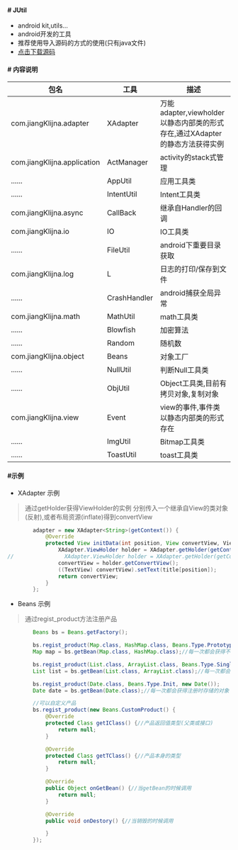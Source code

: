 
#### # JUtil

- android kit,utils...
- android开发的工具
- 推荐使用导入源码的方式的使用(只有java文件)
- [点击下载源码](https://raw.githubusercontent.com/JiangKlijna/JUtil/master/library.tar.gz)

#### # 内容说明

包名|工具|描述
----|----|----
com.jiangKlijna.adapter|XAdapter|万能adapter,viewholder以静态内部类的形式存在,通过XAdapter的静态方法获得实例
com.jiangKlijna.application|ActManager|activity的stack式管理
......|AppUtil|应用工具类
......|IntentUtil|Intent工具类
com.jiangKlijna.async|CallBack|继承自Handler的回调
com.jiangKlijna.io|IO|IO工具类
......|FileUtil|android下重要目录获取
com.jiangKlijna.log|L|日志的打印/保存到文件
......|CrashHandler|android捕获全局异常
com.jiangKlijna.math|MathUtil|math工具类
......|Blowfish|加密算法
......|Random|随机数
com.jiangKlijna.object|Beans|对象工厂
......|NullUtil|判断Null工具类
......|ObjUtil|Object工具类,目前有拷贝对象,复制对象
com.jiangKlijna.view|Event|view的事件,事件类以静态内部类的形式存在
......|ImgUtil|Bitmap工具类
......|ToastUtil|toast工具类

#### #示例
 - XAdapter 示例
> 通过getHolder获得ViewHolder的实例
分别传入一个继承自View的类对象(反射),或者布局资源(inflate)得到convertView
```java
        adapter = new XAdapter<String>(getContext()) {
            @Override
            protected View initData(int position, View convertView, ViewGroup parent) {
                XAdapter.ViewHolder holder = XAdapter.getHolder(getContext(), convertView, TextView.class, position);
//                XAdapter.ViewHolder holder = XAdapter.getHolder(getContext(), convertView, parent, R.layout.text_item, position);
                convertView = holder.getConvertView();
                ((TextView) convertView).setText(title[position]);
                return convertView;
            }
        };
```
- Beans 示例
> 通过regist_product方法注册产品
```java
        Beans bs = Beans.getFactory();

        bs.regist_product(Map.class, HashMap.class, Beans.Type.Prototype);
        Map map = bs.getBean(Map.class, HashMap.class);//每一次都会获得不同的map

        bs.regist_product(List.class, ArrayList.class, Beans.Type.Single);
        List list = bs.getBean(List.class, ArrayList.class);//每一次都会获得同一个list

        bs.regist_product(Date.class, Beans.Type.Init, new Date());
        Date date = bs.getBean(Date.class);//每一次都会获得注册时存储的对象

        //可以自定义产品
        bs.regist_product(new Beans.CustomProduct() {
            @Override
            protected Class getIClass() {//产品返回值类型(父类或接口)
                return null;
            }

            @Override
            protected Class getTClass() {//产品本身的类型
                return null;
            }

            @Override
            public Object onGetBean() {//当getBean的时候调用
                return null;
            }

            @Override
            public void onDestory() {//当销毁的时候调用

            }
        });
```
